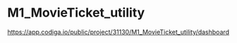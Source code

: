 # M1_MovieTicket_utility


https://app.codiga.io/public/project/31130/M1_MovieTicket_utility/dashboard
